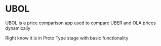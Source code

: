 # UBOL
UBOL is a price comparison app used to compare UBER and OLA prices dynamically

Right know it is in Proto Type stage with basic functionality
